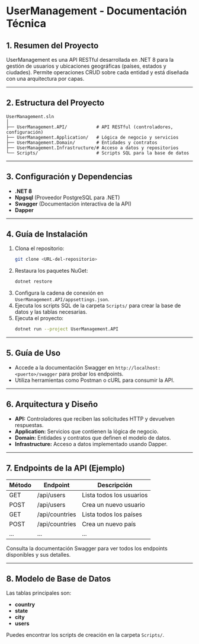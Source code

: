 # UserManagement - Documentación Técnica

## 1. Resumen del Proyecto

UserManagement es una API RESTful desarrollada en .NET 8 para la gestión de usuarios y ubicaciones geográficas (países, estados y ciudades). Permite operaciones CRUD sobre cada entidad y está diseñada con una arquitectura por capas.

---

## 2. Estructura del Proyecto

```
UserManagement.sln
│
├── UserManagement.API/           # API RESTful (controladores, configuración)
├── UserManagement.Application/   # Lógica de negocio y servicios
├── UserManagement.Domain/        # Entidades y contratos
├── UserManagement.Infrastructure/# Acceso a datos y repositorios
└── Scripts/                      # Scripts SQL para la base de datos
```

---

## 3. Configuración y Dependencias

- **.NET 8**
- **Npgsql** (Proveedor PostgreSQL para .NET)
- **Swagger** (Documentación interactiva de la API)
- **Dapper**

---

## 4. Guía de Instalación

1. Clona el repositorio:
   ```sh
   git clone <URL-del-repositorio>
   ```
2. Restaura los paquetes NuGet:
   ```sh
   dotnet restore
   ```
3. Configura la cadena de conexión en `UserManagement.API/appsettings.json`.
4. Ejecuta los scripts SQL de la carpeta `Scripts/` para crear la base de datos y las tablas necesarias.
5. Ejecuta el proyecto:
   ```sh
   dotnet run --project UserManagement.API
   ```

---

## 5. Guía de Uso

- Accede a la documentación Swagger en `http://localhost:<puerto>/swagger` para probar los endpoints.
- Utiliza herramientas como Postman o cURL para consumir la API.

---

## 6. Arquitectura y Diseño

- **API:** Controladores que reciben las solicitudes HTTP y devuelven respuestas.
- **Application:** Servicios que contienen la lógica de negocio.
- **Domain:** Entidades y contratos que definen el modelo de datos.
- **Infrastructure:** Acceso a datos implementado usando  Dapper.

---

## 7. Endpoints de la API (Ejemplo)

| Método | Endpoint              | Descripción                |
|--------|-----------------------|----------------------------|
| GET    | /api/users            | Lista todos los usuarios   |
| POST   | /api/users            | Crea un nuevo usuario      |
| GET    | /api/countries        | Lista todos los países     |
| POST   | /api/countries        | Crea un nuevo país         |
| ...    | ...                   | ...                        |

Consulta la documentación Swagger para ver todos los endpoints disponibles y sus detalles.

---

## 8. Modelo de Base de Datos

Las tablas principales son:
- **country**
- **state**
- **city**
- **users**

Puedes encontrar los scripts de creación en la carpeta `Scripts/`.
 

 
